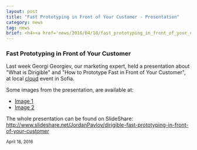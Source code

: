 ```yaml
---
layout: post
title: "Fast Prototyping in Front of Your Customer - Presentation"
category: news
tag: news
brief: <h4><a href='news/2016/04/18/fast_prototyping_in_front_of_your_customer.html'>Fast Prototyping in Front of Your Customer - Presentation</a></h4> <sub class="post-info">April 18, 2016</sub></br> Presentation from Georgi Georgiev, about "Fast Prototyping in Front of Your Customer" at local cloud event in Sofia ...<br>
---
```


### Fast Prototyping in Front of Your Customer


Last week Georgi Georgiev, our marketing expert, held a presentation about "What is Dirigible" and "How to Prototype Fast in Front of Your Customer", at local <a href="http://cloud.b2bmedia.bg/" target="_blank">cloud</a> event in Sofia. 

Some images from the presentation, are available at:

* <a href="https://www.facebook.com/b2media.bg/photos/ms.c.eJwzNDA0NTYzMjAwNTczM7AwNtUzRIiYm4JEAH2GBwM~-.bps.at.10153620051940835.1073741841.34940160834.1358122232.100000669781781/10153620057660835/?type=3&theater" target="_blank">Image 1</a>
* <a href="https://www.facebook.com/b2media.bg/photos/ms.c.eJwzNDA0NTYzMjAwNTczM7AwNtUzRIiYm4JEAH2GBwM~-.bps.at.10153620051940835.1073741841.34940160834.1358122232.100000669781781/10153620057750835/?type=3&theater" target="_blank">Image 2</a>

The whole presentation can be found on SlideShare: <a href="http://www.slideshare.net/JordanPavlov/dirigible-fast-prototyping-in-front-of-your-customer" target="_blank">http://www.slideshare.net/JordanPavlov/dirigible-fast-prototyping-in-front-of-your-customer</a>


<sub class="post-info">April 18, 2016</sub>
